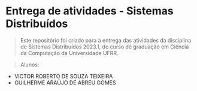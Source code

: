<h1>Entrega de atividades - Sistemas Distribuídos</h1>


>Este repositório foi criado para a entrega das atividades da disciplina de Sistemas Distribuídos 2023.1, do curso de graduação em Ciência da Computação da Universidade UFRR.

>Alunos: 
+ VICTOR ROBERTO DE SOUZA TEIXEIRA 
+ GUILHERME ARAÚJO DE ABREU GOMES
